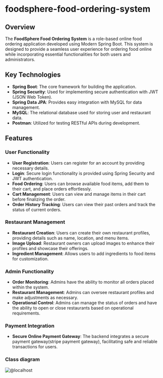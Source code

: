 # foodsphere-food-ordering-system

## Overview
The **FoodSphere Food Ordering System** is a role-based online food ordering application developed using Modern Spring Boot. This system is designed to provide a seamless user experience for ordering food online while incorporating essential functionalities for both users and administrators.

## Key Technologies
- **Spring Boot**: The core framework for building the application.
- **Spring Security**: Used for implementing secure authentication with JWT (JSON Web Token).
- **Spring Data JPA**: Provides easy integration with MySQL for data management.
- **MySQL**: The relational database used for storing user and restaurant data.
- **Postman**: Utilized for testing RESTful APIs during development.

## Features
### User Functionality
- **User Registration**: Users can register for an account by providing necessary details.
- **Login**: Secure login functionality is provided using Spring Security and JWT authentication.
- **Food Ordering**: Users can browse available food items, add them to their cart, and place orders effortlessly.
- **Cart Management**: Users can view and manage items in their cart before finalizing the order.
- **Order History Tracking**: Users can view their past orders and track the status of current orders.

### Restaurant Management
- **Restaurant Creation**: Users can create their own restaurant profiles, providing details such as name, location, and menu items.
- **Image Upload**: Restaurant owners can upload images to enhance their profiles and showcase their offerings.
- **Ingredient Management**: Allows users to add ingredients to food items for customization.

### Admin Functionality
- **Order Monitoring**: Admins have the ability to monitor all orders placed within the system.
- **Restaurant Management**: Admins can oversee restaurant profiles and make adjustments as necessary.
- **Operational Control**: Admins can manage the status of orders and have the ability to open or close restaurants based on operational requirements.

### Payment Integration
- **Secure Online Payment Gateway**: The backend integrates a secure payment gateway(stripe payment gateway), facilitating safe and reliable transactions for users.

### Class diagram
![@localhost](https://github.com/user-attachments/assets/09b5942b-b234-4568-84c3-535a22be83f2)

